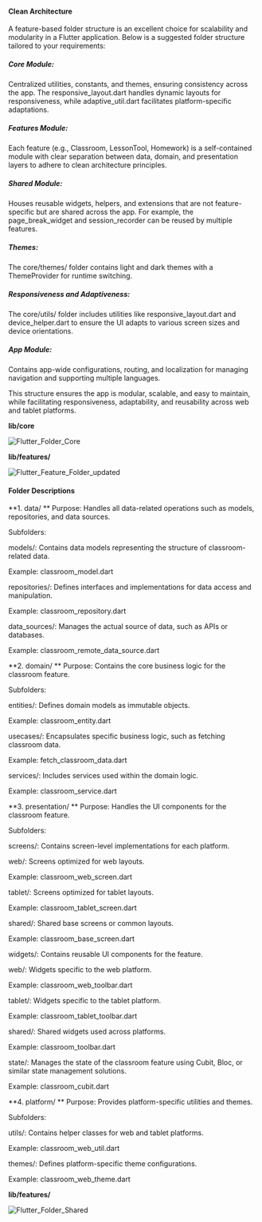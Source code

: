 
#### Clean Architecture

A feature-based folder structure is an excellent choice for scalability and modularity in a Flutter application. Below is a suggested folder structure tailored to your requirements:

##### Core Module:

Centralized utilities, constants, and themes, ensuring consistency across the app. The responsive_layout.dart handles dynamic layouts for responsiveness, while adaptive_util.dart facilitates platform-specific adaptations.

##### Features Module:

Each feature (e.g., Classroom, LessonTool, Homework) is a self-contained module with clear separation between data, domain, and presentation layers to adhere to clean architecture principles.

##### Shared Module:

Houses reusable widgets, helpers, and extensions that are not feature-specific but are shared across the app. For example, the page_break_widget and session_recorder can be reused by multiple features.

##### Themes:

The core/themes/ folder contains light and dark themes with a ThemeProvider for runtime switching.

##### Responsiveness and Adaptiveness:

The core/utils/ folder includes utilities like responsive_layout.dart and device_helper.dart to ensure the UI adapts to various screen sizes and device orientations.

##### App Module:

Contains app-wide configurations, routing, and localization for managing navigation and supporting multiple languages.

This structure ensures the app is modular, scalable, and easy to maintain, while facilitating responsiveness, adaptability, and reusability across web and tablet platforms.



**lib/core**

![Flutter_Folder_Core](https://github.com/user-attachments/assets/61a65fa7-9a31-4dde-97c2-0f999b7cf0e9)


**lib/features/**

![Flutter_Feature_Folder_updated](https://github.com/user-attachments/assets/f264543d-665f-42a3-bc1f-3aeb4e9f823f)



#### Folder Descriptions

**1. data/
**
Purpose: Handles all data-related operations such as models, repositories, and data sources.

Subfolders:

models/: Contains data models representing the structure of classroom-related data.

Example: classroom_model.dart

repositories/: Defines interfaces and implementations for data access and manipulation.

Example: classroom_repository.dart

data_sources/: Manages the actual source of data, such as APIs or databases.

Example: classroom_remote_data_source.dart

**2. domain/
**
Purpose: Contains the core business logic for the classroom feature.

Subfolders:

entities/: Defines domain models as immutable objects.

Example: classroom_entity.dart

usecases/: Encapsulates specific business logic, such as fetching classroom data.

Example: fetch_classroom_data.dart

services/: Includes services used within the domain logic.

Example: classroom_service.dart

**3. presentation/
**
Purpose: Handles the UI components for the classroom feature.

Subfolders:

screens/: Contains screen-level implementations for each platform.

web/: Screens optimized for web layouts.

Example: classroom_web_screen.dart

tablet/: Screens optimized for tablet layouts.

Example: classroom_tablet_screen.dart

shared/: Shared base screens or common layouts.

Example: classroom_base_screen.dart

widgets/: Contains reusable UI components for the feature.

web/: Widgets specific to the web platform.

Example: classroom_web_toolbar.dart

tablet/: Widgets specific to the tablet platform.

Example: classroom_tablet_toolbar.dart

shared/: Shared widgets used across platforms.

Example: classroom_toolbar.dart

state/: Manages the state of the classroom feature using Cubit, Bloc, or similar state management solutions.

Example: classroom_cubit.dart

**4. platform/
**
Purpose: Provides platform-specific utilities and themes.

Subfolders:

utils/: Contains helper classes for web and tablet platforms.

Example: classroom_web_util.dart

themes/: Defines platform-specific theme configurations.

Example: classroom_web_theme.dart



**lib/features/**

![Flutter_Folder_Shared](https://github.com/user-attachments/assets/90cdde22-9f5e-46fb-a93e-7cbd510ddeef)



